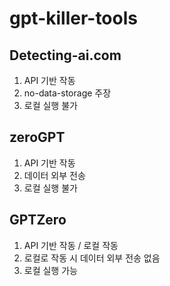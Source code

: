 # gpt-killer-tools

## Detecting-ai.com

1. API 기반 작동
2. no-data-storage 주장
3. 로컬 실행 불가

## zeroGPT

1. API 기반 작동
2. 데이터 외부 전송
3. 로컬 실행 불가

## GPTZero

1. API 기반 작동 / 로컬 작동
2. 로컬로 작동 시 데이터 외부 전송 없음
3. 로컬 실행 가능
